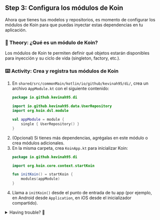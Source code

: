 ## Step 3: Configura los módulos de Koin

Ahora que tienes tus modelos y repositorios, es momento de configurar los módulos de Koin para que puedas inyectar estas dependencias en tu aplicación.

### 📖 Theory: ¿Qué es un módulo de Koin?

<!--
> [!IMPORTANT]
> Un módulo de Koin es una colección de definiciones de dependencias. Permite declarar cómo se crean y comparten las instancias de tus clases.
-->

Los módulos de Koin te permiten definir qué objetos estarán disponibles para inyección y su ciclo de vida (singleton, factory, etc.).

### ⌨️ Activity: Crea y registra tus módulos de Koin

1. En `shared/src/commonMain/kotlin/io/github/kevinah95/di/`, crea un archivo `AppModule.kt` con el siguiente contenido:
   ```kotlin
   package io.github.kevinah95.di

   import io.github.kevinah95.data.UserRepository
   import org.koin.dsl.module

   val appModule = module {
       single { UserRepository() }
   }
   ```
2. (Opcional) Si tienes más dependencias, agrégalas en este módulo o crea módulos adicionales.
3. En la misma carpeta, crea `KoinApp.kt` para inicializar Koin:
   ```kotlin
   package io.github.kevinah95.di

   import org.koin.core.context.startKoin

   fun initKoin() = startKoin {
       modules(appModule)
   }
   ```
4. Llama a `initKoin()` desde el punto de entrada de tu app (por ejemplo, en Android desde `Application`, en iOS desde el inicializador compartido).

<details>
<summary>Having trouble? 🤷</summary><br/>

- Si tienes errores de importación, revisa que los paquetes y rutas sean correctos.
- Consulta la [documentación oficial de Koin](https://insert-koin.io/docs/reference/koin-core/modules/) para más ejemplos de módulos.

</details>
